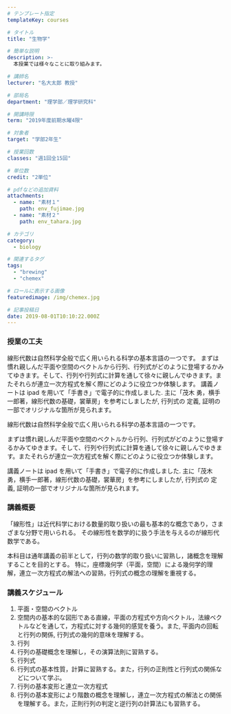 ```yaml
---
# テンプレート指定
templateKey: courses

# タイトル
title: "生物学"

# 簡単な説明
description: >-
  本授業では様々なことに取り組みます。

# 講師名
lecturer: "名大太郎 教授"

# 部局名
department: "理学部／理学研究科"

# 開講時限
term: "2019年度前期水曜4限"

# 対象者
target: "学部2年生"

# 授業回数
classes: "週1回全15回"

# 単位数
credit: "2単位"

# pdfなどの追加資料
attachments:
  - name: "素材１"
    path: env_fujimae.jpg
  - name: "素材２"
    path: env_tahara.jpg

# カテゴリ
category:
  - biology

# 関連するタグ
tags:
  - "brewing"
  - "chemex"

# ロールに表示する画像
featuredimage: /img/chemex.jpg

# 記事投稿日
date: 2019-08-01T10:10:22.000Z
---
```


### 授業の工夫

線形代数は自然科学全般で広く用いられる科学の基本言語の一つです。 まずは慣れ親しんだ平面や空間のベクトルから行列、行列式がどのように登場するかみてゆきます。そして、行列や行列式に計算を通して徐々に親しんでゆきます。またそれらが連立一次方程式を解く際にどのように役立つか体験します。 講義ノートは ipad を用いて「手書き」で電子的に作成しました. 主に「茂木 勇，横手一郎著，線形代数の基礎，裳華房」を参考にしましたが, 行列式の 定義, 証明の一部でオリジナルな箇所が見られます。

線形代数は自然科学全般で広く用いられる科学の基本言語の一つです。

まずは慣れ親しんだ平面や空間のベクトルから行列、行列式がどのように登場するかみてゆきます。そして、行列や行列式に計算を通して徐々に親しんでゆきます。またそれらが連立一次方程式を解く際にどのように役立つか体験します。

講義ノートは ipad を用いて「手書き」で電子的に作成しました. 主に「茂木 勇，横手一郎著，線形代数の基礎，裳華房」を参考にしましたが, 行列式の 定義, 証明の一部でオリジナルな箇所が見られます。

### 講義概要

「線形性」は近代科学における数量的取り扱いの最も基本的な概念であり，さまざまな分野で用いられる。 その線形性を数学的に扱う手法を与えるのが線形代数学である。

本科目は通年講義の前半として，行列の数学的取り扱いに習熟し，諸概念を理解することを目的とする。 特に，座標幾何学（平面，空間）による幾何学的理解，連立一次方程式の解法への習熟，行列式の概念の理解を重視する。

### 講義スケジュール

1. 平面・空間のベクトル
2. 空間内の基本的な図形である直線，平面の方程式や方向ベクトル，法線ベクトルなどを通して，方程式に対する幾何的感覚を養う。また, 平面内の回転と行列の関係, 行列式の幾何的意味を理解する。
3. 行列
4. 行列の基礎概念を理解し，その演算法則に習熟する。
5. 行列式
6. 行列式の基本性質，計算に習熟する。また，行列の正則性と行列式の関係などについて学ぶ。
7. 行列の基本変形と連立一次方程式
8. 行列の基本変形により階数の概念を理解し，連立一次方程式の解法との関係を理解する。また，正則行列の判定と逆行列の計算法にも習熟する。
